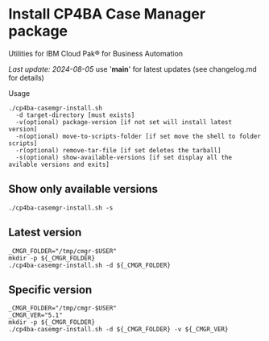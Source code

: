# Install CP4BA Case Manager package

Utilities for IBM Cloud Pak® for Business Automation

<i>Last update: 2024-08-05</i> use '<b>main</b>' for latest updates (see changelog.md for details)

Usage

```
./cp4ba-casemgr-install.sh
  -d target-directory [must exists]
  -v(optional) package-version [if not set will install latest version]
  -n(optional) move-to-scripts-folder [if set move the shell to folder scripts]
  -r(optional) remove-tar-file [if set deletes the tarball]
  -s(optional) show-available-versions [if set display all the avilable versions and exits]
```

## Show only available versions
```
./cp4ba-casemgr-install.sh -s
```

## Latest version
```
_CMGR_FOLDER="/tmp/cmgr-$USER"
mkdir -p ${_CMGR_FOLDER}
./cp4ba-casemgr-install.sh -d ${_CMGR_FOLDER}
```

## Specific version
```
_CMGR_FOLDER="/tmp/cmgr-$USER"
_CMGR_VER="5.1"
mkdir -p ${_CMGR_FOLDER}
./cp4ba-casemgr-install.sh -d ${_CMGR_FOLDER} -v ${_CMGR_VER}
```

